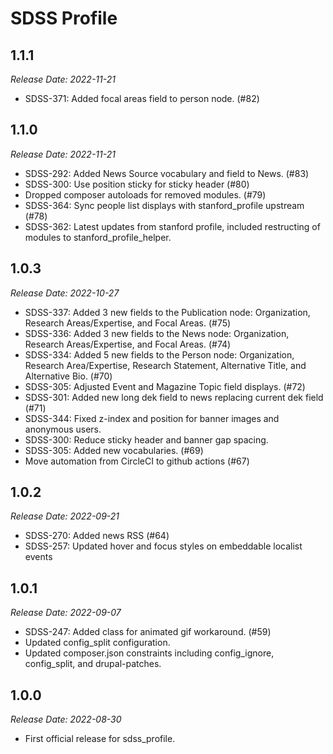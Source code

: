 # SDSS Profile

1.1.1
--------------------------------------------------------------------------------
_Release Date: 2022-11-21_

- SDSS-371: Added focal areas field to person node. (#82)


1.1.0
--------------------------------------------------------------------------------
_Release Date: 2022-11-21_

- SDSS-292: Added News Source vocabulary and field to News. (#83)
- SDSS-300: Use position sticky for sticky header (#80)
- Dropped composer autoloads for removed modules. (#79)
- SDSS-364: Sync people list displays with stanford_profile upstream (#78)
- SDSS-362: Latest updates from stanford profile, included restructing of modules to stanford_profile_helper.


1.0.3
--------------------------------------------------------------------------------
_Release Date: 2022-10-27_

- SDSS-337: Added 3 new fields to the Publication node: Organization, Research Areas/Expertise, and Focal Areas. (#75)
- SDSS-336: Added 3 new fields to the News node: Organization, Research Areas/Expertise, and Focal Areas. (#74)
- SDSS-334: Added 5 new fields to the Person node: Organization, Research Area/Expertise, Research Statement, Alternative Title, and Alternative Bio. (#70)
- SDSS-305: Adjusted Event and Magazine Topic field displays. (#72)
- SDSS-301: Added new long dek field to news replacing current dek field (#71)
- SDSS-344: Fixed z-index and position for banner images and anonymous users.
- SDSS-300: Reduce sticky header and banner gap spacing.
- SDSS-305: Added new vocabularies. (#69)
- Move automation from CircleCI to github actions (#67)


1.0.2
--------------------------------------------------------------------------------
_Release Date: 2022-09-21_

- SDSS-270: Added news RSS (#64)
- SDSS-257: Updated hover and focus styles on embeddable localist events


1.0.1
--------------------------------------------------------------------------------
_Release Date: 2022-09-07_

- SDSS-247: Added class for animated gif workaround. (#59)
- Updated config_split configuration.
- Updated composer.json constraints including config_ignore, config_split, and drupal-patches.


1.0.0
--------------------------------------------------------------------------------
_Release Date: 2022-08-30_

- First official release for sdss_profile.
